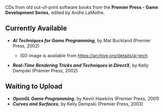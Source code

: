 CDs from old out-of-print software books from the **Premier Press - Game Development Series**, edited by Andre LaMothe.

## Currently Available
- _**AI Techniques for Game Programming**_, by Mat Buckland (Premier Press, 2002)
  - ISO image is available from https://archive.org/details/ai-tech

- _**Real-Time Rendering Tricks and Techniques in DirectX**_, by Kelly Dempski (Premier Press, 2002)

## Waiting to Upload
- _**OpenGL Game Programming**_, by Kevin Hawkins (Premier Press, 2001)
- _**Curves and Surfaces**_, by Kelly Dempski (Premier Press, 2003)
